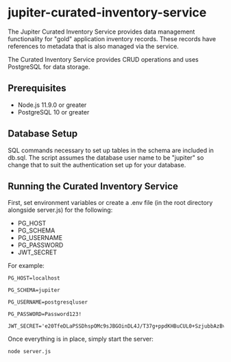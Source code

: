 # jupiter-curated-inventory-service
The Jupiter Curated Inventory Service provides data management functionality for "gold" application inventory records.  These records have references to metadata that is also managed via the service.  

The Curated Inventory Service provides CRUD operations and uses PostgreSQL for data storage.

## Prerequisites
* Node.js 11.9.0 or greater
* PostgreSQL 10 or greater

## Database Setup
SQL commands necessary to set up tables in the schema are included in db.sql.  The script assumes the database user name to be "jupiter" so change that to suit the authentication set up for your database.

## Running the Curated Inventory Service
First, set environment variables or create a .env file (in the root directory alongside server.js) for the following:

* PG_HOST
* PG_SCHEMA
* PG_USERNAME
* PG_PASSWORD
* JWT_SECRET

For example:

```
PG_HOST=localhost

PG_SCHEMA=jupiter

PG_USERNAME=postgresqluser

PG_PASSWORD=Password123!

JWT_SECRET='e20TfeDLaPSSDhspOMc9sJBGOinDL4J/T37g+ppdKHBuCUL0+SzjubbAzBvrIiQHbvQacaeOS4D52vLclJQmTQ=='
```

Once everything is in place, simply start the server:

```
node server.js
```
